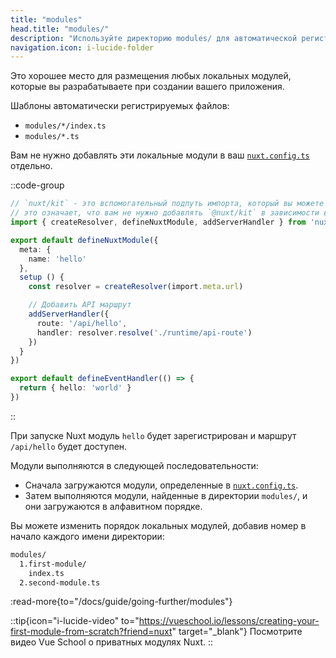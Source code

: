 ```yaml
---
title: "modules"
head.title: "modules/"
description: "Используйте директорию modules/ для автоматической регистрации локальных модулей в вашем приложении."
navigation.icon: i-lucide-folder
---
```


Это хорошее место для размещения любых локальных модулей, которые вы разрабатываете при создании вашего приложения.

Шаблоны автоматически регистрируемых файлов:
- `modules/*/index.ts`
- `modules/*.ts`

Вам не нужно добавлять эти локальные модули в ваш [`nuxt.config.ts`](/docs/guide/directory-structure/nuxt-config) отдельно.

::code-group

```ts twoslash [modules/hello/index.ts]
// `nuxt/kit` - это вспомогательный подпуть импорта, который вы можете использовать при определении локальных модулей
// это означает, что вам не нужно добавлять `@nuxt/kit` в зависимости вашего проекта
import { createResolver, defineNuxtModule, addServerHandler } from 'nuxt/kit'

export default defineNuxtModule({
  meta: {
    name: 'hello'
  },
  setup () {
    const resolver = createResolver(import.meta.url)

    // Добавить API маршрут
    addServerHandler({
      route: '/api/hello',
      handler: resolver.resolve('./runtime/api-route')
    })
  }
})
```

```ts twoslash [modules/hello/runtime/api-route.ts]
export default defineEventHandler(() => {
  return { hello: 'world' }
})
```

::

При запуске Nuxt модуль `hello` будет зарегистрирован и маршрут `/api/hello` будет доступен.

Модули выполняются в следующей последовательности:
- Сначала загружаются модули, определенные в [`nuxt.config.ts`](/docs/api/nuxt-config#modules-1).
- Затем выполняются модули, найденные в директории `modules/`, и они загружаются в алфавитном порядке.

Вы можете изменить порядок локальных модулей, добавив номер в начало каждого имени директории:

```bash [Структура директорий]
modules/
  1.first-module/
    index.ts
  2.second-module.ts
```

:read-more{to="/docs/guide/going-further/modules"}

::tip{icon="i-lucide-video" to="https://vueschool.io/lessons/creating-your-first-module-from-scratch?friend=nuxt" target="_blank"}
Посмотрите видео Vue School о приватных модулях Nuxt.
::